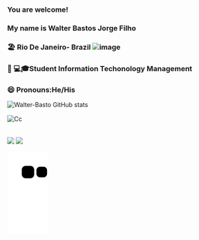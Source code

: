 ### You are welcome!
### My name is Walter Bastos Jorge Filho
###     🏖️  Rio De Janeiro- Brazil ![image](https://user-images.githubusercontent.com/101215016/187215481-3746bf0f-f0bc-4c26-867f-bc580ed0f5c0.png)
###     🧑‍ 💻🎓Student Information Techonology Management
###     😄   Pronouns:He/His

![ Walter-Basto GitHub stats](https://github-readme-stats.vercel.app/api?username=Walter-basto&show_icons=true&theme=blue-green)
 
 <div style="display: inline_block">
 <img align="center" alt="Cc" src="https://img.shields.io/badge/C-00599C?style=for-the-badge&logo=c&logoColor=white"/>
</div><br/>
 
</div>
  <br>
  <a href="https://www.instagram.com/walterbastos2022/" target="_blank"><img src="https://img.shields.io/badge/-Instagram-%23E4405F?style=for-the-badge&logo=instagram&logoColor=white" target="_blank"></a>
  <a href="https://www.linkedin.com/in/walter-bastos-9a118318a/" target="_blank"><img src="https://img.shields.io/badge/-LinkedIn-%230077B5?style=for-the-badge&logo=linkedin&logoColor=white" target="_blank"></a> 
  
  
 ![Snake animation](https://github.com/Walter-basto/Walter-basto/blob/output/github-contribution-grid-snake.svg)

</div>
 

